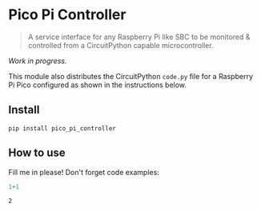 # Pico Pi Controller
> A service interface for any Raspberry Pi like SBC to be monitored & controlled from a CircuitPython capable microcontroller.


*Work in progress.*

This module also distributes the CircuitPython ``code.py`` file for a Raspberry Pi Pico configured as shown in the instructions below.

## Install

`pip install pico_pi_controller`

## How to use

Fill me in please! Don't forget code examples:

```python
1+1
```




    2


